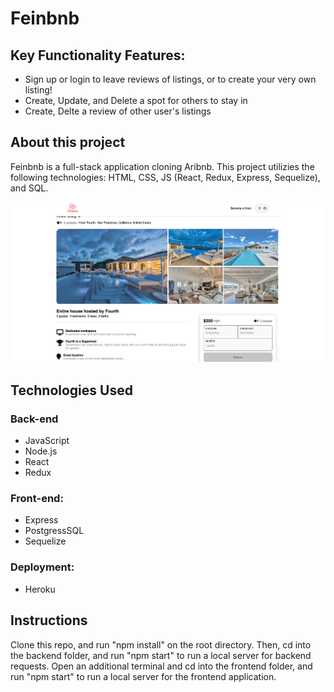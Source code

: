 # Feinbnb

## Key Functionality Features:

- Sign up or login to leave reviews of listings, or to create your very own listing!
- Create, Update, and Delete a spot for others to stay in
- Create, Delte a review of other user's listings

## About this project

Feinbnb is a full-stack application cloning Aribnb. This project utilizies the following technologies: HTML, CSS, JS (React, Redux, Express, Sequelize), and SQL.

![example-picture]

[example-picture]: readme-example.png

## Technologies Used

### Back-end

- JavaScript
- Node.js
- React
- Redux

### Front-end:

- Express
- PostgressSQL
- Sequelize

### Deployment:

- Heroku

## Instructions

Clone this repo, and run "npm install" on the root directory. Then, cd into the backend folder, and run "npm start" to run a local server for backend requests. Open an additional terminal and cd into the frontend folder, and run "npm start" to run a local server for the frontend application.
